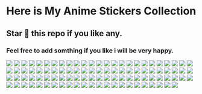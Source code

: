 # Here is My Anime Stickers Collection
## Star 🌟 this repo if you like any.
### Feel free to add somthing if you like i will be very happy.

![](https://media4.giphy.com/media/Yc65Sk2Hwkzgk/giphy.webp?cid=ecf05e478g5w267vf6b45sta3n5ofgjmta2513n43t0sxcij&ep=v1_stickers_search&rid=giphy.webp&ct=s)
![](https://media2.giphy.com/media/hoQLrSqAL3mV2/200.webp?cid=ecf05e47szkvuxyzcpl7ovl5rqqwtmelyk7illq0yehimezg&ep=v1_stickers_search&rid=200.webp&ct=s)
![](https://media3.giphy.com/media/TmFPNQaSl94K4/200w.webp?cid=ecf05e47szkvuxyzcpl7ovl5rqqwtmelyk7illq0yehimezg&ep=v1_stickers_search&rid=200w.webp&ct=s)
![](https://media1.giphy.com/media/c3IWZEjxCni5W/200w.webp?cid=ecf05e47ufvyjj0cdhtw0k1a1mkqjmcqj8onrlowu05r5ymf&ep=v1_stickers_search&rid=200w.webp&ct=s)
![](https://media2.giphy.com/media/uxebmaHfjsuCA/giphy.webp?cid=ecf05e47ufvyjj0cdhtw0k1a1mkqjmcqj8onrlowu05r5ymf&ep=v1_stickers_search&rid=giphy.webp&ct=s)
![](https://media4.giphy.com/media/Rzr6V9lPpSM8g/200w.webp?cid=ecf05e47ufvyjj0cdhtw0k1a1mkqjmcqj8onrlowu05r5ymf&ep=v1_stickers_search&rid=200w.webp&ct=s)
![](https://media1.giphy.com/media/IoSh7Rd5aY0O4/200w.webp?cid=ecf05e47mmb0gwrt8trykuhe0whrsf9oou8jj1oyzd4gwd1h&ep=v1_stickers_search&rid=200w.webp&ct=ts)
![](https://media1.giphy.com/media/XvTfRJ1qpc8lq/200w.webp?cid=ecf05e47mmb0gwrt8trykuhe0whrsf9oou8jj1oyzd4gwd1h&ep=v1_stickers_search&rid=200w.webp&ct=s)
![](https://media4.giphy.com/media/VFGsPXfFeIcGdtwAIC/200.webp?cid=ecf05e474zj6trqxtvo88hc3e5530skhibxvp0ky8nzz5oee&ep=v1_stickers_search&rid=200.webp&ct=s)
![](https://media4.giphy.com/media/oQht1Hk7HJ8USa5jrK/giphy.webp?cid=ecf05e474zj6trqxtvo88hc3e5530skhibxvp0ky8nzz5oee&ep=v1_stickers_search&rid=giphy.webp&ct=s)
![](https://media2.giphy.com/media/gh620EMUy2usC9cfjb/200w.webp?cid=ecf05e474zj6trqxtvo88hc3e5530skhibxvp0ky8nzz5oee&ep=v1_stickers_search&rid=200w.webp&ct=s)
![](https://media4.giphy.com/media/ju0JT363xsl8oxbzkC/giphy.webp?cid=ecf05e474j7yhs7doln6ugkz1qzflvfjhno8czwqmy2rajws&ep=v1_stickers_search&rid=giphy.webp&ct=s)
![](https://media4.giphy.com/media/WUx7865lOue11lSGAO/200w.webp?cid=ecf05e474j7yhs7doln6ugkz1qzflvfjhno8czwqmy2rajws&ep=v1_stickers_search&rid=200w.webp&ct=s)
![](https://media1.giphy.com/media/KezaX9YihJixXCorRL/200w.webp?cid=ecf05e474j7yhs7doln6ugkz1qzflvfjhno8czwqmy2rajws&ep=v1_stickers_search&rid=200w.webp&ct=s)
![](https://media4.giphy.com/media/l1JJ7hRzqWBQ7dKys7/giphy.webp?cid=ecf05e47nrmbcpsx1gxcuwwvuivi0drers9rttqd3mxhixhu&ep=v1_stickers_search&rid=giphy.webp&ct=s)
![](https://media3.giphy.com/media/3tmbSNeq4yunaP26Fo/giphy.webp?cid=ecf05e47nrmbcpsx1gxcuwwvuivi0drers9rttqd3mxhixhu&ep=v1_stickers_search&rid=giphy.webp&ct=s)
![](https://media0.giphy.com/media/ei9qZaM48TDfRBJmtX/200w.webp?cid=ecf05e47o32x0dpktz79fiocus0as7g1btv5s4ass58dfqdu&ep=v1_stickers_search&rid=200w.webp&ct=s)
![](https://media1.giphy.com/media/3o7budzhflCcjhjk6A/200w.webp?cid=ecf05e47mrhao9r3hd28vrh4aq90ujlnetr6nozz3uv9behf&ep=v1_stickers_search&rid=200w.webp&ct=s)
![](https://media4.giphy.com/media/WKiBlzbWAjeTroVlAf/200w.webp?cid=ecf05e47lup1yv5uhapb36vt5j3ax4ttiddpm512kwglgwfr&ep=v1_stickers_search&rid=200w.webp&ct=s)
![](https://media1.giphy.com/media/cJMcSJ5EIEFjtlqQpd/200w.webp?cid=ecf05e47t7njefohzpsyijkvy6iytasen8faw9n27smtfw1k&ep=v1_stickers_search&rid=200w.webp&ct=s)
![](https://media0.giphy.com/media/rDwXCBj6vaMIunrArX/200w.webp?cid=ecf05e47l1irxf7mb7qkaoyrx15jxoclzls17wkir5zx7pcp&ep=v1_stickers_search&rid=200w.webp&ct=s)
![](https://media2.giphy.com/media/0tO2FFpIRRZEImDPnZ/200w.webp?cid=ecf05e47rg6n7xjmq93p6hgz9fj2g691x8vmsin3maszmh6f&ep=v1_stickers_search&rid=200w.webp&ct=s)
![](https://media4.giphy.com/media/cGh3EnBTSu0YE/100.webp?cid=ecf05e47zoc88g28tlcg3qhikt4ghzu3vaec37d9ejiv6stl&ep=v1_stickers_search&rid=100.webp&ct=s)
![](https://media4.giphy.com/media/j4kEHQjSYA9VKKcNf6/giphy.webp?cid=ecf05e47xmtx6dl3uav9h8jizusiofbhwlqqccnk2fhtjarb&ep=v1_stickers_search&rid=giphy.webp&ct=s)
![](https://media1.giphy.com/media/qqvSGf80ydPchLgyDK/200w.webp?cid=ecf05e47cj315cjw3dsgtb7pae8gmjm1wxp4g5pj20j2fh02&ep=v1_stickers_search&rid=200w.webp&ct=s)
![](https://media0.giphy.com/media/0048Mlyb91IRzNTU5z/200w.webp?cid=ecf05e47d98381b732zq319l25o4c2q6ts62a1ni9735mq5e&ep=v1_stickers_search&rid=200w.webp&ct=s)
![](https://media1.giphy.com/media/gVYmPx2CxgMqSPXqMD/giphy.webp?cid=ecf05e47d98381b732zq319l25o4c2q6ts62a1ni9735mq5e&ep=v1_stickers_search&rid=giphy.webp&ct=s)
![](https://media1.giphy.com/media/3xIHNJbDre8pO/100.webp?cid=ecf05e47uwpubi1ne3zcciwetlxn78a6piniqeja4t3k6kqh&ep=v1_stickers_search&rid=100.webp&ct=s)
![](https://media0.giphy.com/media/h1u4irBqNBlhpYUWiq/giphy.webp?cid=ecf05e47dkb2c7gpzkeqjysmnz6bbtqqvqcmeddwlb4jpzc5&ep=v1_stickers_search&rid=giphy.webp&ct=s)
![](https://media2.giphy.com/media/Iou0g7tlE4kmeiST8Y/200w.webp?cid=ecf05e47dkb2c7gpzkeqjysmnz6bbtqqvqcmeddwlb4jpzc5&ep=v1_stickers_search&rid=200w.webp&ct=s)
![](https://media2.giphy.com/media/4ilFRqgbzbx4c/giphy.webp?cid=ecf05e47vh46m7r7qirqfgvtic8lcfuxvbk0rwa7mhbrsgn3&ep=v1_gifs_search&rid=giphy.webp&ct=g)
![](https://media3.giphy.com/media/137qIhWsIf9bDW/giphy.webp?cid=ecf05e47vh46m7r7qirqfgvtic8lcfuxvbk0rwa7mhbrsgn3&ep=v1_gifs_search&rid=giphy.webp&ct=g)
![](https://media2.giphy.com/media/mf4qECoTz8ZVK/giphy.webp?cid=ecf05e47vh46m7r7qirqfgvtic8lcfuxvbk0rwa7mhbrsgn3&ep=v1_gifs_search&rid=giphy.webp&ct=g)
![](https://media3.giphy.com/media/z7wIVXPnpm1DiJDdsU/200w.webp?cid=ecf05e47ko95akpe60ex75h3r1rpob74m1tyyev3e5e0yro5&ep=v1_gifs_search&rid=200w.webp&ct=g)
![](https://media4.giphy.com/media/11KzOet1ElBDz2/200w.webp?cid=ecf05e47ko95akpe60ex75h3r1rpob74m1tyyev3e5e0yro5&ep=v1_gifs_search&rid=200w.webp&ct=g)
![](https://media0.giphy.com/media/aDS8SjVtS3Mwo/200.webp?cid=ecf05e47l26vob4mir6o192tsbmks7d8t5t5kfhwl09l1ee7&ep=v1_gifs_search&rid=200.webp&ct=g)
![](https://media3.giphy.com/media/10ZuedtImbopos/200.webp?cid=ecf05e47l26vob4mir6o192tsbmks7d8t5t5kfhwl09l1ee7&ep=v1_gifs_search&rid=200.webp&ct=g)
![](https://media0.giphy.com/media/kQ3FSVoJrkYWk/200w.webp?cid=ecf05e47l26vob4mir6o192tsbmks7d8t5t5kfhwl09l1ee7&ep=v1_gifs_search&rid=200w.webp&ct=g)
![](https://media1.giphy.com/media/EcnAlQcGnZq9y/100.webp?cid=ecf05e477slmhr3sg8e8hur7gqjkzkrq0p4120i5i2a3d3ch&ep=v1_gifs_search&rid=100.webp&ct=g)
![](https://media2.giphy.com/media/4NuAILyDbmD16/200w.webp?cid=ecf05e477slmhr3sg8e8hur7gqjkzkrq0p4120i5i2a3d3ch&ep=v1_gifs_search&rid=200w.webp&ct=g)
![](https://media4.giphy.com/media/TTedQxhzd5T4A/100.webp?cid=ecf05e47wtm4c4ssr5g47hkitkcdvnoy75uge3e4ijb7slun&ep=v1_gifs_search&rid=100.webp&ct=g)
![](https://media2.giphy.com/media/2ya7xLyEeynlZM4FCw/200w.webp?cid=ecf05e477slmhr3sg8e8hur7gqjkzkrq0p4120i5i2a3d3ch&ep=v1_gifs_search&rid=200w.webp&ct=g)
![](https://media3.giphy.com/media/eDQSdixgEvsZ2/100.webp?cid=ecf05e47wtm4c4ssr5g47hkitkcdvnoy75uge3e4ijb7slun&ep=v1_gifs_search&rid=100.webp&ct=g)
![](https://media1.giphy.com/media/xVxio2tNLAM5q/200.webp?cid=ecf05e47wtm4c4ssr5g47hkitkcdvnoy75uge3e4ijb7slun&ep=v1_gifs_search&rid=200.webp&ct=g)
![](https://media4.giphy.com/media/Y01jP8QeLOox2/200.webp?cid=ecf05e47wtm4c4ssr5g47hkitkcdvnoy75uge3e4ijb7slun&ep=v1_gifs_search&rid=200.webp&ct=g)
![](https://media1.giphy.com/media/bqm6WOjuLu480/giphy.webp?cid=ecf05e47f2da5n4pkga7io45vg1p00637yqqa12vjinz4lzz&ep=v1_gifs_search&rid=giphy.webp&ct=g)
![](https://media3.giphy.com/media/bi6RQ5x3tqoSI/200.webp?cid=ecf05e47hzwvyxtaiw3jtsn9vb94goc3esk944otxnxk86ki&ep=v1_gifs_search&rid=200.webp&ct=g)
![](https://media2.giphy.com/media/7sRMjntXYEITu/200w.webp?cid=ecf05e47tbi6wm0r7lbtvxluy2v0eo7fm5l7vqx743kjuhf1&ep=v1_gifs_search&rid=200w.webp&ct=g)
![](https://media4.giphy.com/media/2AYQQJsqDrDHy/200w.webp?cid=ecf05e475s9l20avqnrbctw4vr5j0uv9nwmkaalj1l26fwuv&ep=v1_gifs_search&rid=200w.webp&ct=g)
![](https://media1.giphy.com/media/F99PZtJC8Hxm0/200w.webp?cid=ecf05e475s9l20avqnrbctw4vr5j0uv9nwmkaalj1l26fwuv&ep=v1_gifs_search&rid=200w.webp&ct=g)
![](https://media3.giphy.com/media/AWqRqyyLYhZxS/200.webp?cid=ecf05e47lagawqiwljsk7tmbub8505q8r54qoae9cgyb1ga3&ep=v1_gifs_search&rid=200.webp&ct=g)
![](https://media3.giphy.com/media/dyjrpqaUVqCELGuQVr/200w.webp?cid=ecf05e478n8a8paows4novnwq98b4rw4npymbl75kbubr3g2&ep=v1_gifs_search&rid=200w.webp&ct=g)
![](https://media1.giphy.com/media/tEcIyVc6ukQV2eb86t/200w.webp?cid=ecf05e478n8a8paows4novnwq98b4rw4npymbl75kbubr3g2&ep=v1_gifs_search&rid=200w.webp&ct=g)
![](https://media2.giphy.com/media/ggR8oaGvhUbtndQSR4/200w.webp?cid=ecf05e478n8a8paows4novnwq98b4rw4npymbl75kbubr3g2&ep=v1_gifs_search&rid=200w.webp&ct=g)
![](https://media3.giphy.com/media/mWeDPFbZvTc2303gHC/200w.webp?cid=ecf05e478n8a8paows4novnwq98b4rw4npymbl75kbubr3g2&ep=v1_gifs_search&rid=200w.webp&ct=g)
![](https://media3.giphy.com/media/dISk854tQqGKHFm88e/200w.webp?cid=ecf05e478n8a8paows4novnwq98b4rw4npymbl75kbubr3g2&ep=v1_gifs_search&rid=200w.webp&ct=g)
![](https://media0.giphy.com/media/z7wIVXPnpm1DiJDdsU/200w.webp?cid=ecf05e478n8a8paows4novnwq98b4rw4npymbl75kbubr3g2&ep=v1_gifs_search&rid=200w.webp&ct=g)
![](https://media1.giphy.com/media/n440jTfv4gpGK1LItq/200w.webp?cid=ecf05e47f0a894qf2sakxhr7pl1asypz9yxhlkeawwtt4hdz&ep=v1_gifs_search&rid=200w.webp&ct=g)
![](https://media3.giphy.com/media/H83c2x0NWvFhtgK4V2/200w.webp?cid=ecf05e47f0a894qf2sakxhr7pl1asypz9yxhlkeawwtt4hdz&ep=v1_gifs_search&rid=200w.webp&ct=g)
![](https://media3.giphy.com/media/G3jNy0bvbuVSWS13ZF/200w.webp?cid=ecf05e47q1d2dycigsnups007qg0ip2aoffs6plqqgtnyfad&ep=v1_gifs_search&rid=200w.webp&ct=g)
![](https://media4.giphy.com/media/VEzYdo930nTiTuVeMU/200w.webp?cid=ecf05e478n8a8paows4novnwq98b4rw4npymbl75kbubr3g2&ep=v1_gifs_search&rid=200w.webp&ct=g)
![](https://media4.giphy.com/media/l3c4VbE2i6fvtJvEnU/200w.webp?cid=ecf05e47n4r97asmfvd4dphyqc8ctkw6ipu6xk0xa8nj4g99&ep=v1_gifs_search&rid=200w.webp&ct=g)
![](https://media3.giphy.com/media/Ro3QH9ZNTCvHW/giphy.webp?cid=ecf05e47d836eu39h80y6kbcie5ye61sghg00lts7e3ad9r0&ep=v1_gifs_search&rid=giphy.webp&ct=g)
![](https://media2.giphy.com/media/esj9GdT1FB1mw/200w.webp?cid=ecf05e47d836eu39h80y6kbcie5ye61sghg00lts7e3ad9r0&ep=v1_gifs_search&rid=200w.webp&ct=g)
![](https://media2.giphy.com/media/iUk1qSfyLy52g/giphy.webp?cid=ecf05e47ky5we0mdgry71aoeyawhbbsjjbm478d9mk3wf856&ep=v1_gifs_search&rid=giphy.webp&ct=g)
![](https://media0.giphy.com/media/qKr1nIRfIQPYI/200w.webp?cid=ecf05e47ky5we0mdgry71aoeyawhbbsjjbm478d9mk3wf856&ep=v1_gifs_search&rid=200w.webp&ct=g)
![](https://media0.giphy.com/media/Fol16iyu3x34k/giphy.webp?cid=ecf05e473l2lr8sn9dhm28mx8pwf5mp1l6tfq17ien0ka64g&ep=v1_gifs_search&rid=giphy.webp&ct=g)
![](https://media4.giphy.com/media/PB5LE3Dcg3PeE/giphy.webp?cid=ecf05e47qm6bwi91q1th3rsz29w2m3scekffi5dj3bxnnaem&ep=v1_gifs_search&rid=giphy.webp&ct=g)
![](https://media4.giphy.com/media/8SEnoMhrEeBDa/200w.webp?cid=ecf05e47xt66zczzserffva0z1qe373qh21n5q0ppu5x5ogm&ep=v1_gifs_search&rid=200w.webp&ct=g)
![](https://media1.giphy.com/media/ufszmdQvbMNH2/200.webp?cid=ecf05e47ilturi3t0k0wh2qqal02j3ap2a8hhx16ndtvmojp&ep=v1_gifs_search&rid=200.webp&ct=g)
![](https://media3.giphy.com/media/y5efFpqW5knlu/200.webp?cid=ecf05e47v9nvug7yknrgxhcr74rpbewkobq0auwjj3q8dn5o&ep=v1_gifs_search&rid=200.webp&ct=g)
![](https://media2.giphy.com/media/4fRToX3peyWli/200w.webp?cid=ecf05e474bos6i5efn0qahrcrslxt87ourt9y8e6rz1lrtnc&ep=v1_gifs_search&rid=200w.webp&ct=g)
![](https://media3.giphy.com/media/z8evil8CZUDU4/giphy.webp?cid=ecf05e47i2soba3w61udq9qovf07tl4nhv3wxru3i57s9otb&ep=v1_gifs_search&rid=giphy.webp&ct=g)
![](https://media0.giphy.com/media/fi3PbM0DL728c9ZWAj/200w.webp?cid=ecf05e472pm0829i641v2g1houinghcfn4cn4eqyv944v5pf&ep=v1_gifs_search&rid=200w.webp&ct=g)
![](https://media4.giphy.com/media/heBJKYI28fMadr1j7l/200w.webp?cid=ecf05e472pm0829i641v2g1houinghcfn4cn4eqyv944v5pf&ep=v1_gifs_search&rid=200w.webp&ct=g)
![](https://media3.giphy.com/media/p7xE7Y2TBNsOuUPSlm/200w.webp?cid=ecf05e47imjh1ny25p76kyzig1rwbh9vjbvvfv937cxwmm89&ep=v1_stickers_search&rid=200w.webp&ct=s)
![](https://media3.giphy.com/media/ShWNhfJMGXTtmXP2Q6/200.webp?cid=ecf05e47s4as12ce2573hw86n7l3hdnazz5idhgo6f70tb9g&ep=v1_stickers_search&rid=200.webp&ct=s)
![](https://media3.giphy.com/media/4gMc41Qj69YVa/200w.webp?cid=ecf05e47ld3vjzinuib0f7t0qs2u22w8uhb7y1vky6nbs5cr&ep=v1_stickers_search&rid=200w.webp&ct=s)
![](https://media1.giphy.com/media/B2X03BXMyJgVGPd13K/200.webp?cid=ecf05e47ld3vjzinuib0f7t0qs2u22w8uhb7y1vky6nbs5cr&ep=v1_stickers_search&rid=200.webp&ct=s)
![](https://media0.giphy.com/media/H47TGkhpf55UhEz9Ub/200w.webp?cid=ecf05e47crz2bm4xrfl6dhkrmsv20vsvd4q6btff1ucpwllz&ep=v1_stickers_search&rid=200w.webp&ct=s)
![](https://media0.giphy.com/media/wQdMSYv9muZ9zQhg2m/200w.webp?cid=ecf05e47f2vacu7159tpjtwkg7tu95u4mytftioo0enutl1x&ep=v1_stickers_search&rid=200w.webp&ct=s)
![](https://media1.giphy.com/media/2o07pSaVxZT6yTKrDK/200w.webp?cid=ecf05e47b6p64dk81ww4xzpq2ccwa1i1xdplqhiw4qtclq94&ep=v1_stickers_search&rid=200w.webp&ct=s)
![](https://media1.giphy.com/media/pTYPEujB8ImSUcib34/200w.webp?cid=ecf05e47fof0nlnrvjwkfo3dd5ggvz70qw0fn2996nqlv0uz&ep=v1_stickers_search&rid=200w.webp&ct=s)
![](https://media2.giphy.com/media/cJMxxqXxtRfYl47c3V/200w.webp?cid=ecf05e47pauj3kk8nvt95un33mc8h8qk1e6kd7ci6knw4f6n&ep=v1_stickers_search&rid=200w.webp&ct=s)
![](https://media0.giphy.com/media/YsZ5h5GlzCzbW9JhzU/200w.webp?cid=ecf05e47bri1dxpkvt7j5ys6w7yjh8m505xk4d7cv1yb6zp6&ep=v1_stickers_search&rid=200w.webp&ct=s)
![](https://media2.giphy.com/media/o2h9vjEjemzk1DtW0J/200w.webp?cid=ecf05e47bri1dxpkvt7j5ys6w7yjh8m505xk4d7cv1yb6zp6&ep=v1_stickers_search&rid=200w.webp&ct=s)
![](https://media3.giphy.com/media/uMYaTufoi414GS4YXq/200w.webp?cid=ecf05e47bri1dxpkvt7j5ys6w7yjh8m505xk4d7cv1yb6zp6&ep=v1_stickers_search&rid=200w.webp&ct=s)
![](https://media3.giphy.com/media/SVODERpRr5qk7sx8Jz/giphy.webp?cid=ecf05e47giarpywtm55mj8hltjav9mufj4naux56vckhuoq5&ep=v1_stickers_search&rid=giphy.webp&ct=s)
![](https://media2.giphy.com/media/L5f4Z5JoOKARG/200w.webp?cid=ecf05e473jm0perg18r7wzm76d3fo0jgsng1p26yekjiaae1&ep=v1_gifs_search&rid=200w.webp&ct=g)
![](https://media3.giphy.com/media/l0Iy2cueuBN5FT6AU/200w.webp?cid=ecf05e472jv8lihmzhf535ijl8n8j75wghbuxje2stqa7wu7&ep=v1_gifs_search&rid=200w.webp&ct=g)
![](https://media1.giphy.com/media/Y4z9olnoVl5QI/200.webp?cid=ecf05e47fmqwvjgzx9g9z4btcj73v2rxg5v7ua55f6j0ypnb&ep=v1_gifs_search&rid=200.webp&ct=g)
![](https://media2.giphy.com/media/xuXzcHMkuwvf2/200.webp?cid=ecf05e47j02tfiv30t6sjmm832pefzpjdwtqig6q6g1utzzi&ep=v1_gifs_search&rid=200.webp&ct=g)
![](https://media3.giphy.com/media/Lm2hujbNpM7fi/200w.webp?cid=ecf05e47ptvo5gv9tt6eutxwb7tcc27yg298fg4o5s2n3njn&ep=v1_stickers_search&rid=200w.webp&ct=s)
![](https://media2.giphy.com/media/1BURfsUHbv4eQ/200.webp?cid=ecf05e47ptvo5gv9tt6eutxwb7tcc27yg298fg4o5s2n3njn&ep=v1_stickers_search&rid=200.webp&ct=s)
![](https://media0.giphy.com/media/kuWN0iF9BLQKk/200.webp?cid=ecf05e47ptvo5gv9tt6eutxwb7tcc27yg298fg4o5s2n3njn&ep=v1_stickers_search&rid=200.webp&ct=s)
![](https://media0.giphy.com/media/pVdIRN5bcu4e7VeWzi/giphy.webp?cid=ecf05e47883ygu5navkojxw5hxp8xzd7rdz4rnn9h22uycle&ep=v1_stickers_search&rid=giphy.webp&ct=s)
![](https://media0.giphy.com/media/ETO6dZr3LxWED3dGRD/giphy.webp?cid=ecf05e47apynsjflswjxagumq4fylat1tryq6irvhfaneijt&ep=v1_stickers_search&rid=giphy.webp&ct=s)
![](https://media3.giphy.com/media/hFCWGjwbaAnNC/200.webp?cid=ecf05e47apynsjflswjxagumq4fylat1tryq6irvhfaneijt&ep=v1_stickers_search&rid=200.webp&ct=s)
![]()
![]()
![]()
![]()
![]()
![]()
![]()
![]()
![]()
![]()
![]()
![]()
![]()
![]()
![]()
![]()
![]()
![]()
![]()
![]()
![]()
![]()
![]()
![]()
![]()
![]()
![]()
![]()
![]()
![]()
![]()
![]()
![]()
![]()
![]()
![]()
![]()
![]()
![]()
![]()
![]()
![]()
![]()
![]()
![]()
![]()
![]()
![]()
![]()
![]()
![]()
![]()
![]()
![]()
![]()
![]()
![]()
![]()
![]()
![]()
![]()
![]()
![]()
![]()
![]()
![]()
![]()
![]()
![]()
![]()
![]()
![]()
![]()
![]()
![]()
![]()
![]()
![]()
![]()
![]()
![]()
![]()
![]()
![]()
![]()
![]()
![]()
![]()
![]()
![]()
![]()
![]()
![]()
![]()
![]()
![]()
![]()
![]()
![]()
![]()
![]()
![]()
![]()
![]()
![]()
![]()
![]()
![]()
![]()
![]()
![]()
![]()
![]()
![]()
![]()
![]()
![]()
![]()
![]()
![]()
![]()
![]()
![]()
![]()
![]()
![]()
![]()
![]()
![]()
![]()
![]()
![]()
![]()
![]()
![]()
![]()
![]()
![]()
![]()
![]()
![]()
![]()
![]()
![]()
![]()
![]()
![]()
![]()
![]()
![]()
![]()
![]()
![]()
![]()
![]()
![]()
![]()
![]()
![]()
![]()
![]()
![]()
![]()
![]()
![]()
![]()
![]()
![]()
![]()
![]()
![]()
![]()
![]()
![]()
![]()
![]()
![]()
![]()
![]()
![]()
![]()
![]()
![]()
![]()
![]()
![]()
![]()
![]()
![]()
![]()
![]()
